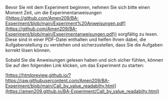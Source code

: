 Bevor Sie mit dem Experiment beginnen, nehmen Sie sich bitte einen Moment Zeit, um die Experimentanweisungen ([https://github.com/Amen209/BA-Experiment/blob/main/Experiment%20Anweisungen.pdf](https://github.com/Amen209/BA-Experiment/blob/main/Experimentanweisungen.pdf)) sorgfältig zu lesen. Diese sind in einer PDF-Datei enthalten und helfen Ihnen dabei, die Aufgabenstellung zu verstehen und sicherzustellen, dass Sie die Aufgaben korrekt lösen können.

Sobald Sie die Anweisungen gelesen haben und sich sicher fühlen, können Sie auf den folgenden Link klicken, um das Experiment zu starten:

[https://htmlpreview.github.io/?https://raw.githubusercontent.com/Amen209/BA-Experiment/blob/main/Call_by_value_readabilty.html](https://amen209.github.io/BA-Experiment/Call_by_value_readabilty.html)

